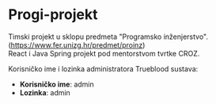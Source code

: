# Progi-projekt

Timski projekt u sklopu predmeta "Programsko inženjerstvo". (https://www.fer.unizg.hr/predmet/proinz) <br/>
React i Java Spring projekt pod mentorstvom tvrtke CROZ. <br/>

Korisničko ime i lozinka administratora Trueblood sustava:
- **Korisničko ime**: admin
- **Lozinka**: admin

